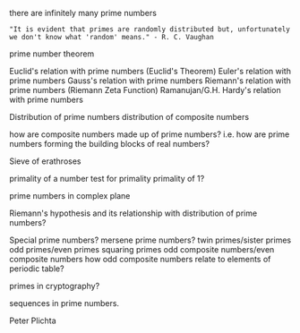 there are infinitely many prime numbers

```
"It is evident that primes are randomly distributed but, unfortunately we don't know what 'random' means." - R. C. Vaughan
```

prime number theorem

Euclid's relation with prime numbers (Euclid's Theorem)
Euler's relation with prime numbers
Gauss's relation with prime numbers
Riemann's relation with prime numbers (Riemann Zeta Function)
Ramanujan/G.H. Hardy's relation with prime numbers

Distribution of prime numbers
distribution of composite numbers

how are composite numbers made up of prime numbers?
i.e. how are prime numbers forming the building blocks of real numbers?

Sieve of erathroses

primality of a number
test for primality
primality of 1?

prime numbers in complex plane

Riemann's hypothesis and its relationship with distribution of prime numbers?

Special prime numbers?
mersene prime numbers?
twin primes/sister primes
odd primes/even primes
squaring primes
odd composite numbers/even composite numbers
how odd composite numbers relate to elements of periodic table?

primes in cryptography?


sequences in prime numbers.



Peter Plichta
